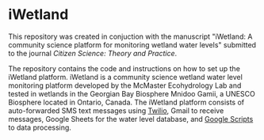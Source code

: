 # iWetland

This repository was created in conjuction with the manuscript "iWetland: A community science platform for monitoring wetland water levels" submitted to the journal *Citizen Science: Theory and Practice*.

The repository contains the code and instructions on how to set up the iWetland platform. iWetland is a community science wetland water level monitoring platform developed by the McMaster Ecohydrology Lab and tested in wetlands in the Georgian Bay Biosphere Mnidoo Gamii, a UNESCO Biosphere located in Ontario, Canada. The iWetland platform consists of auto-forwarded SMS text messages using [Twilio](https://www.twilio.com/), Gmail to receive messages, Google Sheets for the water level database, and [Google Scripts](https://script.google.com/home) to data processing.
